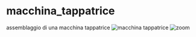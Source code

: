 # macchina_tappatrice
assemblaggio di una macchina tappatrice
![macchina tappatrice](https://user-images.githubusercontent.com/49036361/121004529-16b2cf00-c78f-11eb-9089-18bca8bec6a6.JPG)
![zoom](https://user-images.githubusercontent.com/49036361/121004584-27634500-c78f-11eb-8040-dd5a798bcef8.jpg)
